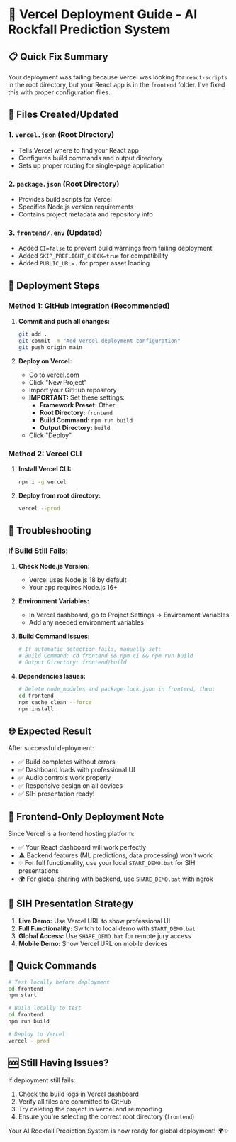 # 🚀 Vercel Deployment Guide - AI Rockfall Prediction System

## 📋 Quick Fix Summary

Your deployment was failing because Vercel was looking for `react-scripts` in the root directory, but your React app is in the `frontend` folder. I've fixed this with proper configuration files.

## 🔧 Files Created/Updated

### 1. `vercel.json` (Root Directory)
- Tells Vercel where to find your React app
- Configures build commands and output directory
- Sets up proper routing for single-page application

### 2. `package.json` (Root Directory) 
- Provides build scripts for Vercel
- Specifies Node.js version requirements
- Contains project metadata and repository info

### 3. `frontend/.env` (Updated)
- Added `CI=false` to prevent build warnings from failing deployment
- Added `SKIP_PREFLIGHT_CHECK=true` for compatibility
- Added `PUBLIC_URL=.` for proper asset loading

## 🚀 Deployment Steps

### Method 1: GitHub Integration (Recommended)
1. **Commit and push all changes:**
   ```bash
   git add .
   git commit -m "Add Vercel deployment configuration"
   git push origin main
   ```

2. **Deploy on Vercel:**
   - Go to [vercel.com](https://vercel.com)
   - Click "New Project"
   - Import your GitHub repository
   - **IMPORTANT:** Set these settings:
     - **Framework Preset:** Other
     - **Root Directory:** `frontend`
     - **Build Command:** `npm run build`
     - **Output Directory:** `build`
   - Click "Deploy"

### Method 2: Vercel CLI
1. **Install Vercel CLI:**
   ```bash
   npm i -g vercel
   ```

2. **Deploy from root directory:**
   ```bash
   vercel --prod
   ```

## 🔧 Troubleshooting

### If Build Still Fails:

1. **Check Node.js Version:**
   - Vercel uses Node.js 18 by default
   - Your app requires Node.js 16+

2. **Environment Variables:**
   - In Vercel dashboard, go to Project Settings → Environment Variables
   - Add any needed environment variables

3. **Build Command Issues:**
   ```bash
   # If automatic detection fails, manually set:
   # Build Command: cd frontend && npm ci && npm run build
   # Output Directory: frontend/build
   ```

4. **Dependencies Issues:**
   ```bash
   # Delete node_modules and package-lock.json in frontend, then:
   cd frontend
   npm cache clean --force
   npm install
   ```

## 🌐 Expected Result

After successful deployment:
- ✅ Build completes without errors
- ✅ Dashboard loads with professional UI
- ✅ Audio controls work properly
- ✅ Responsive design on all devices
- ✅ SIH presentation ready!

## 📱 Frontend-Only Deployment Note

Since Vercel is a frontend hosting platform:
- ✅ Your React dashboard will work perfectly
- ⚠️  Backend features (ML predictions, data processing) won't work
- 💡 For full functionality, use your local `START_DEMO.bat` for SIH presentations
- 🌍 For global sharing with backend, use `SHARE_DEMO.bat` with ngrok

## 🎯 SIH Presentation Strategy

1. **Live Demo:** Use Vercel URL to show professional UI
2. **Full Functionality:** Switch to local demo with `START_DEMO.bat`
3. **Global Access:** Use `SHARE_DEMO.bat` for remote jury access
4. **Mobile Demo:** Show Vercel URL on mobile devices

## 🔗 Quick Commands

```bash
# Test locally before deployment
cd frontend
npm start

# Build locally to test
cd frontend  
npm run build

# Deploy to Vercel
vercel --prod
```

## 🆘 Still Having Issues?

If deployment still fails:
1. Check the build logs in Vercel dashboard
2. Verify all files are committed to GitHub
3. Try deleting the project in Vercel and reimporting
4. Ensure you're selecting the correct root directory (`frontend`)

Your AI Rockfall Prediction System is now ready for global deployment! 🌍✨